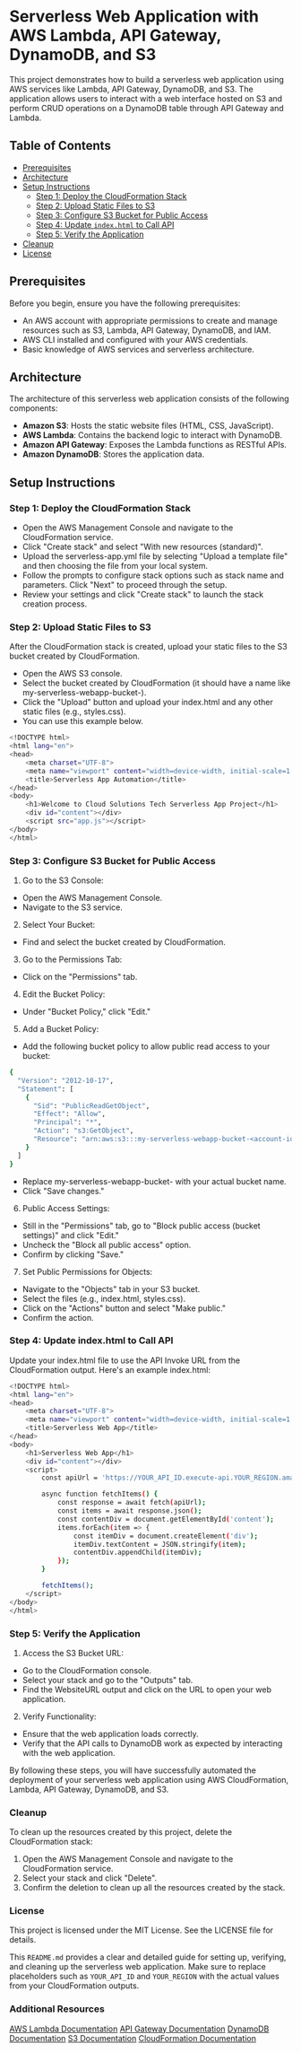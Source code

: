 # Serverless Web Application with AWS Lambda, API Gateway, DynamoDB, and S3

This project demonstrates how to build a serverless web application using AWS services like Lambda, API Gateway, DynamoDB, and S3. The application allows users to interact with a web interface hosted on S3 and perform CRUD operations on a DynamoDB table through API Gateway and Lambda.

## Table of Contents
- [Prerequisites](#prerequisites)
- [Architecture](#architecture)
- [Setup Instructions](#setup-instructions)
  - [Step 1: Deploy the CloudFormation Stack](#step-2-deploy-the-cloudformation-stack)
  - [Step 2: Upload Static Files to S3](#step-3-upload-static-files-to-s3)
  - [Step 3: Configure S3 Bucket for Public Access](#step-4-configure-s3-bucket-for-public-access)
  - [Step 4: Update `index.html` to Call API](#step-5-update-indexhtml-to-call-api)
  - [Step 5: Verify the Application](#step-6-verify-the-application)
- [Cleanup](#cleanup)
- [License](#license)

## Prerequisites

Before you begin, ensure you have the following prerequisites:
- An AWS account with appropriate permissions to create and manage resources such as S3, Lambda, API Gateway, DynamoDB, and IAM.
- AWS CLI installed and configured with your AWS credentials.
- Basic knowledge of AWS services and serverless architecture.

## Architecture

The architecture of this serverless web application consists of the following components:
- **Amazon S3**: Hosts the static website files (HTML, CSS, JavaScript).
- **AWS Lambda**: Contains the backend logic to interact with DynamoDB.
- **Amazon API Gateway**: Exposes the Lambda functions as RESTful APIs.
- **Amazon DynamoDB**: Stores the application data.

## Setup Instructions

### Step 1: Deploy the CloudFormation Stack
- Open the AWS Management Console and navigate to the CloudFormation service.
- Click "Create stack" and select "With new resources (standard)".
- Upload the serverless-app.yml file by selecting "Upload a template file" and then choosing the file from your local system.
- Follow the prompts to configure stack options such as stack name and parameters. Click "Next" to proceed through the setup.
- Review your settings and click "Create stack" to launch the stack creation process.

### Step 2: Upload Static Files to  S3
After the CloudFormation stack is created, upload your static files to the S3 bucket created by CloudFormation.
- Open the AWS S3 console.
- Select the bucket created by CloudFormation (it should have a name like my-serverless-webapp-bucket-<account-id>).
- Click the "Upload" button and upload your index.html and any other static files (e.g., styles.css).
- You can use this example below.

```bash
<!DOCTYPE html>
<html lang="en">
<head>
    <meta charset="UTF-8">
    <meta name="viewport" content="width=device-width, initial-scale=1.0">
    <title>Serverless App Automation</title>
</head>
<body>
    <h1>Welcome to Cloud Solutions Tech Serverless App Project</h1>
    <div id="content"></div>
    <script src="app.js"></script>
</body>
</html>
```

### Step 3: Configure S3 Bucket for Public Access
1. Go to the S3 Console:
- Open the AWS Management Console.
- Navigate to the S3 service.
2. Select Your Bucket:
- Find and select the bucket created by CloudFormation.
3. Go to the Permissions Tab:
- Click on the "Permissions" tab.
4. Edit the Bucket Policy:
- Under "Bucket Policy," click "Edit."
5. Add a Bucket Policy:
- Add the following bucket policy to allow public read access to your bucket:

```bash
{
  "Version": "2012-10-17",
  "Statement": [
    {
      "Sid": "PublicReadGetObject",
      "Effect": "Allow",
      "Principal": "*",
      "Action": "s3:GetObject",
      "Resource": "arn:aws:s3:::my-serverless-webapp-bucket-<account-id>/*"
    }
  ]
}
```

- Replace my-serverless-webapp-bucket-<account-id> with your actual bucket name.
- Click "Save changes."
6. Public Access Settings:
- Still in the "Permissions" tab, go to "Block public access (bucket settings)" and click "Edit."
- Uncheck the "Block all public access" option.
- Confirm by clicking "Save."
7. Set Public Permissions for Objects:
- Navigate to the "Objects" tab in your S3 bucket.
- Select the files (e.g., index.html, styles.css).
- Click on the "Actions" button and select "Make public."
- Confirm the action.

### Step 4: Update index.html to Call API
Update your index.html file to use the API Invoke URL from the CloudFormation output.
Here's an example index.html:
```bash
<!DOCTYPE html>
<html lang="en">
<head>
    <meta charset="UTF-8">
    <meta name="viewport" content="width=device-width, initial-scale=1.0">
    <title>Serverless Web App</title>
</head>
<body>
    <h1>Serverless Web App</h1>
    <div id="content"></div>
    <script>
        const apiUrl = 'https://YOUR_API_ID.execute-api.YOUR_REGION.amazonaws.com/prod/items'; // Replace with the actual URL from CloudFormation output

        async function fetchItems() {
            const response = await fetch(apiUrl);
            const items = await response.json();
            const contentDiv = document.getElementById('content');
            items.forEach(item => {
                const itemDiv = document.createElement('div');
                itemDiv.textContent = JSON.stringify(item);
                contentDiv.appendChild(itemDiv);
            });
        }

        fetchItems();
    </script>
</body>
</html>
```

### Step 5: Verify the Application
1. Access the S3 Bucket URL:
- Go to the CloudFormation console.
- Select your stack and go to the "Outputs" tab.
- Find the WebsiteURL output and click on the URL to open your web application.
2. Verify Functionality:
- Ensure that the web application loads correctly.
- Verify that the API calls to DynamoDB work as expected by interacting with the web application.

By following these steps, you will have successfully automated the deployment of your serverless web application using AWS CloudFormation, Lambda, API Gateway, DynamoDB, and S3.

### Cleanup
To clean up the resources created by this project, delete the CloudFormation stack:
1. Open the AWS Management Console and navigate to the CloudFormation service.
2. Select your stack and click "Delete".
3. Confirm the deletion to clean up all the resources created by the stack.

### License
This project is licensed under the MIT License. See the LICENSE file for details.


This `README.md` provides a clear and detailed guide for setting up, verifying, and cleaning up the serverless web application. Make sure to replace placeholders such as `YOUR_API_ID` and `YOUR_REGION` with the actual values from your CloudFormation outputs.


### Additional Resources
[AWS Lambda Documentation](https://docs.aws.amazon.com/lambda/latest/dg/welcome.html)
[API Gateway Documentation](https://docs.aws.amazon.com/apigateway/latest/developerguide/welcome.html)
[DynamoDB Documentation](https://docs.aws.amazon.com/amazondynamodb/latest/developerguide/Introduction.html)
[S3 Documentation](https://docs.aws.amazon.com/AmazonS3/latest/dev/Welcome.html)
[CloudFormation Documentation](https://docs.aws.amazon.com/AWSCloudFormation/latest/UserGuide/Welcome.html)
